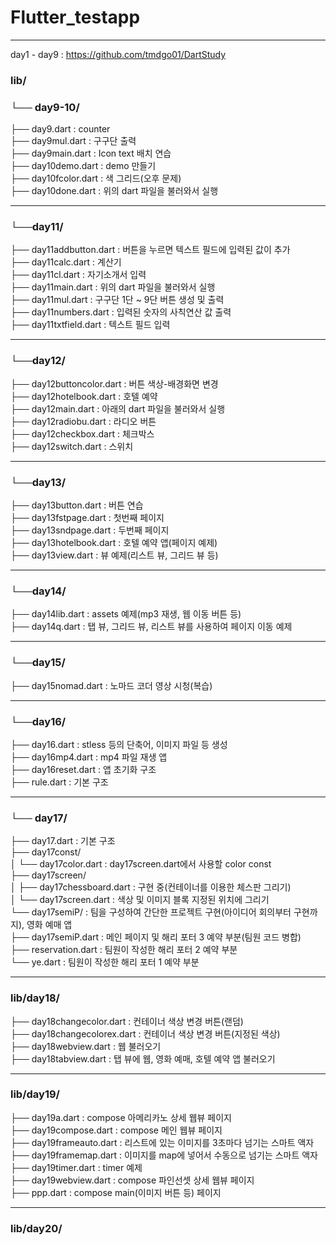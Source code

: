 # Flutter_testapp
---
day1 - day9 : https://github.com/tmdgo01/DartStudy
<br>

### lib/
### └── day9-10/

├── day9.dart : counter
<br>
├── day9mul.dart : 구구단 출력
<br>
├── day9main.dart : Icon text 배치 연습
<br>
├── day10demo.dart : demo 만들기
<br>
├── day10fcolor.dart : 색 그리드(오후 문제)
<br>
├── day10done.dart : 위의 dart 파일을 불러와서 실행
<br>

---

### └──day11/

├── day11addbutton.dart : 버튼을 누르면 텍스트 필드에 입력된 값이 추가
<br>
├── day11calc.dart : 계산기
<br>
├── day11cl.dart : 자기소개서 입력
<br>
├── day11main.dart : 위의 dart 파일을 불러와서 실행
<br>
├── day11mul.dart : 구구단 1단 ~ 9단 버튼 생성 및 출력
<br>
├── day11numbers.dart : 입력된 숫자의 사칙연산 값 출력
<br>
├── day11txtfield.dart : 텍스트 필드 입력
<br>

---

### └──day12/

├── day12buttoncolor.dart : 버튼 색상-배경화면 변경
<br>
├── day12hotelbook.dart : 호텔 예약
<br>
├── day12main.dart : 아래의 dart 파일을 불러와서 실행
<br>
├── day12radiobu.dart : 라디오 버튼
<br>
├── day12checkbox.dart : 체크박스
<br>
├── day12switch.dart : 스위치
<br>

---

### └──day13/

├── day13button.dart : 버튼 연습
<br>
├── day13fstpage.dart : 첫번째 페이지
<br>
├── day13sndpage.dart : 두번째 페이지
<br>
├── day13hotelbook.dart : 호텔 예약 앱(페이지 예제)
<br>
├── day13view.dart : 뷰 예제(리스트 뷰, 그리드 뷰 등)

--- 

### └──day14/

├── day14lib.dart : assets 예제(mp3 재생, 웹 이동 버튼 등)
<br>
├── day14q.dart : 탭 뷰, 그리드 뷰, 리스트 뷰를 사용하여 페이지 이동 예제
<br>

--- 

### └──day15/

├── day15nomad.dart : 노마드 코더 영상 시청(복습)
<br>

--- 

### └──day16/

├── day16.dart : stless 등의 단축어, 이미지 파일 등 생성
<br>
├── day16mp4.dart : mp4 파일 재생 앱
<br>
├── day16reset.dart : 앱 초기화 구조
<br>
├── rule.dart : 기본 구조
<br>

--- 

### └── day17/

├── day17.dart : 기본 구조 
<br>
├── day17const/
<br>
│ └── day17color.dart : day17screen.dart에서 사용할 color const
<br>
├── day17screen/
<br>
│ ├── day17chessboard.dart : 구현 중(컨테이너를 이용한 체스판 그리기)
<br>
│ └── day17screen.dart : 색상 및 이미지 블록 지정된 위치에 그리기
<br>
└── day17semiP/ : 팀을 구성하여 간단한 프로젝트 구현(아이디어 회의부터 구현까지), 영화 예매 앱
<br>
├── day17semiP.dart : 메인 페이지 및 해리 포터 3 예약 부분(팀원 코드 병합)
<br>
├── reservation.dart : 팀원이 작성한 해리 포터 2 예약 부분
<br>
└── ye.dart : 팀원이 작성한 해리 포터 1 예약 부분
<br>

--- 

### lib/day18/

├── day18changecolor.dart : 컨테이너 색상 변경 버튼(랜덤)
<br>
├── day18changecolorex.dart : 컨테이너 색상 변경 버튼(지정된 색상)
<br>
├── day18webview.dart : 웹 불러오기
<br>
├── day18tabview.dart : 탭 뷰에 웹, 영화 예매, 호텔 예약 앱 불러오기

--- 

### lib/day19/

├── day19a.dart : compose 아메리카노 상세 웹뷰 페이지
<br>
├── day19compose.dart : compose 메인 웹뷰 페이지
<br>
├── day19frameauto.dart : 리스트에 있는 이미지를 3초마다 넘기는 스마트 액자
<br>
├── day19framemap.dart : 이미지를 map에 넣어서 수동으로 넘기는 스마트 액자
<br>
├── day19timer.dart : timer 예제
<br>
├── day19webview.dart : compose 파인선셋 상세 웹뷰 페이지
<br>
├── ppp.dart : compose main(이미지 버튼 등) 페이지
<br>

--- 

### lib/day20/

